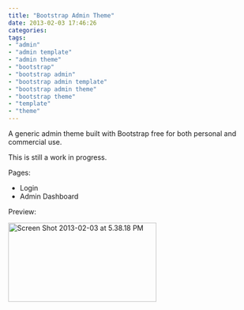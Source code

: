 ```yaml
---
title: "Bootstrap Admin Theme"
date: 2013-02-03 17:46:26
categories: 
tags: 
- "admin"
- "admin template"
- "admin theme"
- "bootstrap"
- "bootstrap admin"
- "bootstrap admin template"
- "bootstrap admin theme"
- "bootstrap theme"
- "template"
- "theme"
---
```


A generic admin theme built with Bootstrap free for both personal and commercial use.

This is still a work in progress.

Pages:
<ul>
	<li>Login</li>
	<li>Admin Dashboard</li>
</ul>
Preview:

<a href="/assets/2013/02/Screen-Shot-2013-02-03-at-5.38.18-PM.png"><img class="alignnone size-medium wp-image-1417" alt="Screen Shot 2013-02-03 at 5.38.18 PM" src="/assets/2013/02/Screen-Shot-2013-02-03-at-5.38.18-PM-300x160.png" width="300" height="160" /></a>
